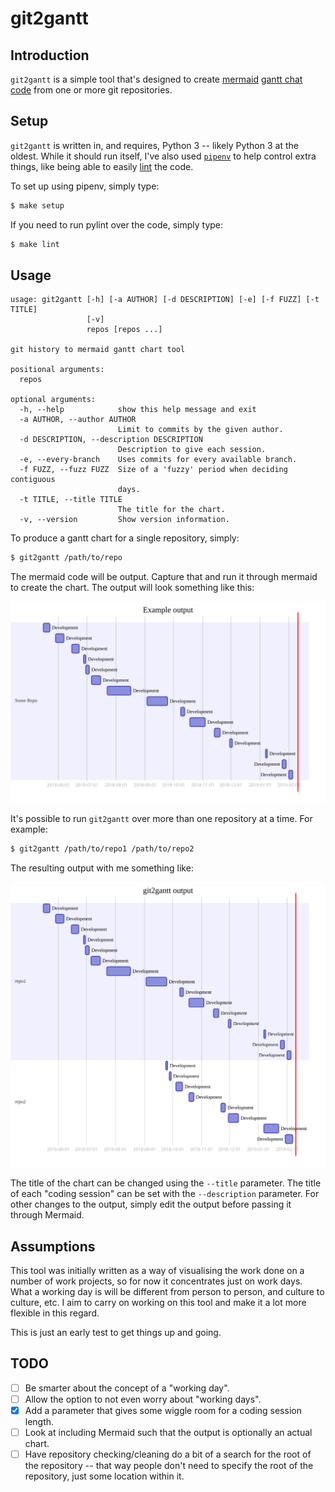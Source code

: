 # git2gantt

## Introduction

`git2gantt` is a simple tool that's designed to create
[mermaid](https://mermaidjs.github.io/) [gantt chat
code](https://mermaidjs.github.io/gantt.html) from one or more git
repositories.

## Setup

`git2gantt` is written in, and requires, Python 3 -- likely Python 3 at the
oldest. While it should run itself, I've also used
[`pipenv`](https://pipenv.readthedocs.io/en/latest/) to help control extra
things, like being able to easily [lint](https://www.pylint.org/) the code.

To set up using pipenv, simply type:

```sh
$ make setup
```

If you need to run pylint over the code, simply type:

```sh
$ make lint
```

## Usage

```
usage: git2gantt [-h] [-a AUTHOR] [-d DESCRIPTION] [-e] [-f FUZZ] [-t TITLE]
                 [-v]
                 repos [repos ...]

git history to mermaid gantt chart tool

positional arguments:
  repos

optional arguments:
  -h, --help            show this help message and exit
  -a AUTHOR, --author AUTHOR
                        Limit to commits by the given author.
  -d DESCRIPTION, --description DESCRIPTION
                        Description to give each session.
  -e, --every-branch    Uses commits for every available branch.
  -f FUZZ, --fuzz FUZZ  Size of a 'fuzzy' period when deciding contiguous
                        days.
  -t TITLE, --title TITLE
                        The title for the chart.
  -v, --version         Show version information.
```

To produce a gantt chart for a single repository, simply:

```sh
$ git2gantt /path/to/repo
```

The mermaid code will be output. Capture that and run it through mermaid to
create the chart. The output will look something like this:

![Sample1](img/sample1.svg)

It's possible to run `git2gantt` over more than one repository at a time.
For example:

```sh
$ git2gantt /path/to/repo1 /path/to/repo2
```

The resulting output with me something like:

![Sample2](img/sample2.svg)

The title of the chart can be changed using the `--title` parameter. The
title of each "coding session" can be set with the `--description`
parameter. For other changes to the output, simply edit the output before
passing it through Mermaid.

## Assumptions

This tool was initially written as a way of visualising the work done on a
number of work projects, so for now it concentrates just on work days. What
a working day is will be different from person to person, and culture to
culture, etc. I aim to carry on working on this tool and make it a lot more
flexible in this regard.

This is just an early test to get things up and going.

## TODO

- [ ] Be smarter about the concept of a "working day".
- [ ] Allow the option to not even worry about "working days".
- [X] Add a parameter that gives some wiggle room for a coding session
      length.
- [ ] Look at including Mermaid such that the output is optionally an actual
      chart.
- [ ] Have repository checking/cleaning do a bit of a search for the root of
      the repository -- that way people don't need to specify the root of
      the repository, just some location within it.

[//]: # (README.md ends here)
